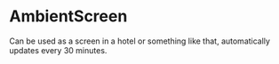 # AmbientScreen
Can be used as a screen in a hotel or something like that, automatically updates every 30 minutes.
